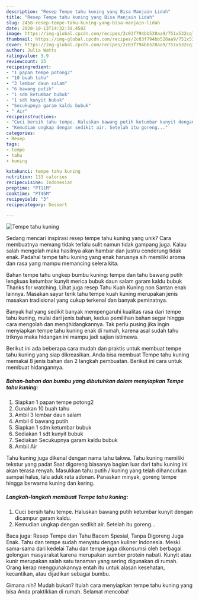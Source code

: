 ```yaml
---
description: "Resep Tempe tahu kuning yang Bisa Manjain Lidah"
title: "Resep Tempe tahu kuning yang Bisa Manjain Lidah"
slug: 2458-resep-tempe-tahu-kuning-yang-bisa-manjain-lidah
date: 2020-10-13T14:32:39.458Z
image: https://img-global.cpcdn.com/recipes/2c03f794bb528aa9/751x532cq70/tempe-tahu-kuning-foto-resep-utama.jpg
thumbnail: https://img-global.cpcdn.com/recipes/2c03f794bb528aa9/751x532cq70/tempe-tahu-kuning-foto-resep-utama.jpg
cover: https://img-global.cpcdn.com/recipes/2c03f794bb528aa9/751x532cq70/tempe-tahu-kuning-foto-resep-utama.jpg
author: Julia Watts
ratingvalue: 3.9
reviewcount: 15
recipeingredient:
- "1 papan tempe potong2"
- "10 buah tahu"
- "3 lembar daun salam"
- "6 bawang putih"
- "1 sdm ketumbar bubuk"
- "1 sdt kunyit bubuk"
- "Secukupnya garam kaldu bubuk"
- " Air"
recipeinstructions:
- "Cuci bersih tahu tempe. Haluskan bawang putih ketumbar kunyit dengan dicampur garam kaldu."
- "Kemudian ungkap dengan sedikit air. Setelah itu goreng..."
categories:
- Resep
tags:
- tempe
- tahu
- kuning

katakunci: tempe tahu kuning 
nutrition: 133 calories
recipecuisine: Indonesian
preptime: "PT11M"
cooktime: "PT45M"
recipeyield: "3"
recipecategory: Dessert

---
```



![Tempe tahu kuning](https://img-global.cpcdn.com/recipes/2c03f794bb528aa9/751x532cq70/tempe-tahu-kuning-foto-resep-utama.jpg)

Sedang mencari inspirasi resep tempe tahu kuning yang unik? Cara membuatnya memang tidak terlalu sulit namun tidak gampang juga. Kalau salah mengolah maka hasilnya akan hambar dan justru cenderung tidak enak. Padahal tempe tahu kuning yang enak harusnya sih memiliki aroma dan rasa yang mampu memancing selera kita.

Bahan tempe tahu ungkep bumbu kuning: tempe dan tahu bawang putih lengkuas ketumbar kunyit merica bubuk daun salam garam kaldu bubuk Thanks for watching. Lihat juga resep Tahu Kuah Kuning non Santan enak lainnya. Masakan sayur terik tahu tempe kuah kuning merupakan jenis masakan tradisional yang cukup terkenal dan banyak peminatnya.

Banyak hal yang sedikit banyak mempengaruhi kualitas rasa dari tempe tahu kuning, mulai dari jenis bahan, kedua pemilihan bahan segar hingga cara mengolah dan menghidangkannya. Tak perlu pusing jika ingin menyiapkan tempe tahu kuning enak di rumah, karena asal sudah tahu triknya maka hidangan ini mampu jadi sajian istimewa.


Berikut ini ada beberapa cara mudah dan praktis untuk membuat tempe tahu kuning yang siap dikreasikan. Anda bisa membuat Tempe tahu kuning memakai 8 jenis bahan dan 2 langkah pembuatan. Berikut ini cara untuk membuat hidangannya.

<!--inarticleads1-->

##### Bahan-bahan dan bumbu yang dibutuhkan dalam menyiapkan Tempe tahu kuning:

1. Siapkan 1 papan tempe potong2
1. Gunakan 10 buah tahu
1. Ambil 3 lembar daun salam
1. Ambil 6 bawang putih
1. Siapkan 1 sdm ketumbar bubuk
1. Sediakan 1 sdt kunyit bubuk
1. Sediakan Secukupnya garam kaldu bubuk
1. Ambil  Air


Tahu kuning juga dikenal dengan nama tahu takwa. Tahu kuning memiliki tekstur yang padat Saat digoreng biasanya bagian luar dari tahu kuning ini akan terasa renyah. Masukkan tahu putih / kuning yang telah dihancurkan sampai halus, lalu aduk rata adonan. Panaskan minyak, goreng tempe hingga berwarna kuning dan kering. 

<!--inarticleads2-->

##### Langkah-langkah membuat Tempe tahu kuning:

1. Cuci bersih tahu tempe. Haluskan bawang putih ketumbar kunyit dengan dicampur garam kaldu.
1. Kemudian ungkap dengan sedikit air. Setelah itu goreng...


Baca juga: Resep Tempe dan Tahu Bacem Spesial, Tanpa Digoreng Juga Enak. Tahu dan tempe sudah menyatu dengan kuliner Indonesia. Meski sama-sama dari kedelai Tahu dan tempe juga dikonsumsi oleh berbagai golongan masyarakat karena merupakan sumber protein nabati. Kunyit atau kunir merupakan salah satu tanaman yang sering digunakan di rumah. Orang kerap menggunakannya entah itu untuk alasan kesehatan, kecantikan, atau dijadikan sebagai bumbu. 

Gimana nih? Mudah bukan? Itulah cara menyiapkan tempe tahu kuning yang bisa Anda praktikkan di rumah. Selamat mencoba!
